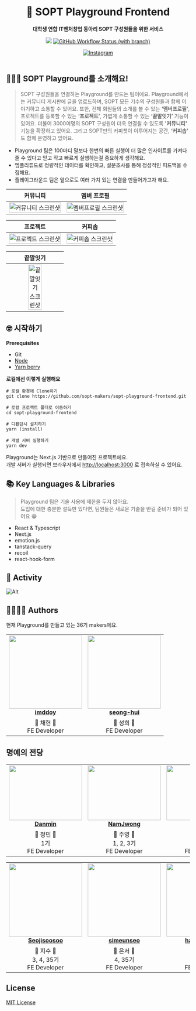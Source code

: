 <div align="center">

# 🚀 SOPT Playground Frontend

**대학생 연합 IT벤처창업 동아리 SOPT 구성원들을 위한 서비스**

<a href="https://hits.seeyoufarm.com"><img src="https://hits.seeyoufarm.com/api/count/incr/badge.svg?url=https%3A%2F%2Fgithub.com%2Fsopt-makers%2Fsopt-playground-frontend&count_bg=%232E2E35&title_bg=%23555555&icon=&icon_color=%23E7E7E7&title=hits&edge_flat=false"/></a>
<a href="https://github.com/sopt-makers/sopt-playground-frontend/actions/workflows/deploy-production.yml">
<img alt="GitHub Workflow Status (with branch)" src="https://img.shields.io/github/actions/workflow/status/sopt-makers/sopt-playground-frontend/deploy-production.yml?branch=main&color=%232E2E35"></a>

<a href="https://www.instagram.com/sopt_makers/">
<img alt="Instagram" src="https://img.shields.io/badge/-Instagram-white?logo=Instagram&logoColor=d42121">
</a>

</div>

<br />

## 💁🏻‍♂️ SOPT Playground를 소개해요!

> SOPT 구성원들을 연결하는 Playground를 만드는 팀이에요.
> Playground에서는 커뮤니티 게시판에 글을 업로드하며, SOPT 모든 기수의 구성원들과 함께 이야기하고 소통할 수 있어요.
> 또한, 전체 회원들의 소개를 볼 수 있는 **‘멤버프로필’**, 프로젝트를 등록할 수 있는 **‘프로젝트’**, 가볍게 소통할 수 있는 **‘끝말잇기’** 기능이 있어요. 더불어 3000여명의 SOPT 구성원이 더욱 연결될 수 있도록 **'커뮤니티'** 기능을 확장하고 있어요. 그리고 SOPT만의 커피챗이 이루어지는 공간, **‘커피솝’** 도 함께 운영하고 있어요.

- Playground 팀은 100마디 말보다 한번의 빠른 실행이 더 많은 인사이트를 가져다 줄 수 있다고 믿고 작고 빠르게 실행하는걸 중요하게 생각해요.
- 엠플리튜드로 정량적인 데이터를 확인하고, 설문조사를 통해 정성적인 피드백을 수집해요.
- 플레이그라운드 팀은 앞으로도 여러 가치 있는 연결을 만들어가고자 해요.

| **커뮤니티** | **멤버 프로필** |
| :----------: | :----------: |
| <img width="100%" alt="커뮤니티 스크린샷" src="https://github.com/user-attachments/assets/2247cb3a-c7b4-4b67-a603-7f936d8b1fb1"> | <img width="100%" alt="멤버프로필 스크린샷" src="https://github.com/user-attachments/assets/a039e7ab-2708-4bc1-96d0-9fa870906c47"> |

| **프로젝트** | **커피솝** |
| :----------: | :----------: |
| <img width="100%" alt="프로젝트 스크린샷" src="https://github.com/user-attachments/assets/073e8b15-cac6-438e-acf6-55fc58d6e985"> | <img width="100%" alt="커피솝 스크린샷" src="https://github.com/user-attachments/assets/478823c7-e58f-4ce6-ad7c-82b7890f8fe2"> |

| **끝말잇기** |
| :----------: | 
| <img width="50%" width="700" alt="끝말잇기 스크린샷" src="https://github.com/user-attachments/assets/f23a0fc3-9586-48e6-a62c-7763390d376a"> |


## 🤓 시작하기

**Prerequisites**

- Git
- [Node](https://nodejs.org/)
- [Yarn berry](https://yarnpkg.com/)

**로컬에선 이렇게 실행해요**

```
# 로컬 환경에 Clone하기
git clone https://github.com/sopt-makers/sopt-playground-frontend.git

# 로컬 프로젝트 폴더로 이동하기
cd sopt-playground-frontend

# 디펜던시 설치하기
yarn (install)

# 개발 서버 실행하기
yarn dev
```

Playground는 Next.js 기반으로 만들어진 프로젝트에요.  
개발 서버가 실행되면 브라우저에서 [http://localhost:3000](http://localhost:3000/) 로 접속하실 수 있어요.

## 📚 Key Languages & Libraries

> Playground 팀은 기술 사용에 제한을 두지 않아요.  
> 도입에 대한 충분한 설득만 있다면, 팀원들은 새로운 기술을 반길 준비가 되어 있어요 😁

- React & Typescript
- Next.js
- emotion.js
- tanstack-query
- recoil
- react-hook-form

## 🚀 Activity

![Alt](https://repobeats.axiom.co/api/embed/bffd623ce3ba58424205529201bb3600ef726474.svg 'Repobeats analytics image')

## 👨‍👩‍👧‍👦 Authors

현재 Playground를 만들고 있는  36기 makers에요.

<table align="center">
    <tr align="center">
        <td style="min-width: 150px;" background-color="white">
            <a href="https://github.com/imddoy">
              <img src="https://github.com/user-attachments/assets/9dcbd682-4332-4e90-a592-7d9918bd3b70" width="200" height="200" style="object-fit :contain">
              <br />
              <b>imddoy</b>
            </a> 
        </td>
        <td style="min-width: 150px;" background-color="white">
            <a href="https://github.com/seong-hui">
              <img src="https://github.com/user-attachments/assets/18d8cc97-5c12-45dc-8350-7acb1971ab50" width="200" height="200" style="object-fit :contain">
              <br />
              <b>seong-hui</b>
            </a> 
        </td>
    </tr>
    <tr align="center">
        <td>
            🩷 채현 🩷<br />
            FE Developer
        </td>
        <td>
            🩵 성희 🩵<br />
            FE Developer
        </td>
    </tr>
</table>

## 명예의 전당

<table align="center">
    <tr align="center"> 
    <td style="min-width: 150px;" background-color="white">
            <a href="https://github.com/danmin20">
              <img src="https://ca.slack-edge.com/T040QGZF77H-U0425VDVC20-f4aa143ab5cb-512" width="200" height="150" style="object-fit :cover">
              <br />
              <b>Danmin</b>
            </a> 
        </td>
        <td style="min-width: 150px;">
            <a href="https://github.com/NamJwong">
              <img src="https://user-images.githubusercontent.com/26808056/215305813-e46a08bb-d65f-4eec-bd15-55bdd8ec1937.jpeg" width="200" height="150" style="object-fit :cover">
              <br />
              <b>NamJwong</b>
            </a>
        </td>
        <td style="min-width: 150px;" background-color="white">
            <a href="https://github.com/tekiter">
              <img src="https://avatars.githubusercontent.com/u/36122585?v=4" width="200" height="150" style="object-fit :cover">
              <br />
              <b>Tekiter</b>
            </a> 
        </td>
        <td style="min-width: 150px;">
            <a href="https://github.com/juno7803">
              <img src="https://avatars.githubusercontent.com/u/26808056?v=4" width="200" height="150" style="object-fit :cover">
              <br />
              <b>Jun</b>
            </a>
        </td>
        <td style="min-width: 150px;" background-color="white">
            <a href="https://github.com/solar3070">
              <img src="https://github.com/sopt-makers/sopt-playground-frontend/assets/76681519/8e9710fa-666d-44c9-9af9-0f927733c89d" width="200" height="150" style="object-fit :cover">
              <br />
              <b>solar3070</b>
            </a> 
        </td>
    </tr>
    <tr align="center">
        <td>
            💖 정민 💖<br />
            1기 <br />FE Developer
        </td>
        <td>
            💛 주영 💛 <br/>
            1, 2, 3기 <br />FE Developer
      </td>
        <td>
            💚 건영 💚 <br />
            1, 2, 3기 <br />FE Developer
        </td>
        <td>
            🤍 준호 🤍<br />
            1, 2, 3기 <br />FE Developer
        </td>
        <td>
            💙 혜준 💙<br />
            4기 <br />FE Developer
        </td>
    </tr>

</table>

<table align="center">
    <tr align="center">
        <td style="min-width: 150px;" background-color="white">
            <a href="https://github.com/seojisoosoo">
              <img src="https://github.com/sopt-makers/sopt-playground-frontend/assets/76681519/586e267e-5d8c-4ace-abe8-6fed7c2e09c2" width="200" height="200" style="object-fit :contain">
              <br />
              <b>Seojisoosoo</b>
            </a> 
        </td>
        <td style="min-width: 150px;" background-color="white">
            <a href="https://github.com/simeunseo">
              <img src="https://github.com/sopt-makers/sopt-playground-frontend/assets/76681519/51331279-c053-4f3f-a120-90b2926ad9f1" width="200" height="200" style="object-fit :contain">
              <br />
              <b>simeunseo</b>
            </a> 
        </td>
        <td style="min-width: 150px;" background-color="white">
            <a href="https://github.com/hayounSong">
              <img src="https://github.com/user-attachments/assets/7eccf646-1764-4ff7-8ea7-059281e1dc9b" width="200" height="200" style="object-fit :contain">
              <br />
              <b>hayounSong</b>
            </a> 
        </td>
        <td style="min-width: 150px;" background-color="white">
            <a href="https://github.com/pepperdad">
              <img src="https://github.com/user-attachments/assets/97bc9cb2-f6d8-4159-9ffe-f7f3aa625753" width="200" height="200" style="object-fit :contain">
              <br />
              <b>pepperdad</b>
            </a> 
        </td>
    </tr>
    <tr align="center">
        <td>
            🩵 지수 🩵<br />
            3, 4, 35기 <br />FE Developer
        </td>
        <td>
            💚 은서 💚<br />
            4, 35기  <br />FE Developer
        </td>
        <td>
            💜 하윤 💜<br />
            35기 <br />FE Developer
        </td>
        <td>
            🧡 도영 🧡<br />
            35기 <br />FE Developer
        </td>
    </tr>
</table>

## License

[MIT License](LICENSE.md)
